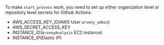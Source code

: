 To make `start_process` work, you need to set up either organization level or repository level secrets for Github Actions:

-   AWS_ACCESS_KEY_ID(AWS User `arseny_admin`)
-   AWS_SECRET_ACCESS_KEY
-   INSTANCE_ID(`ArsenyAnalysis` EC2 instance)
-   INSTANCE_IP(Elastic IP)
